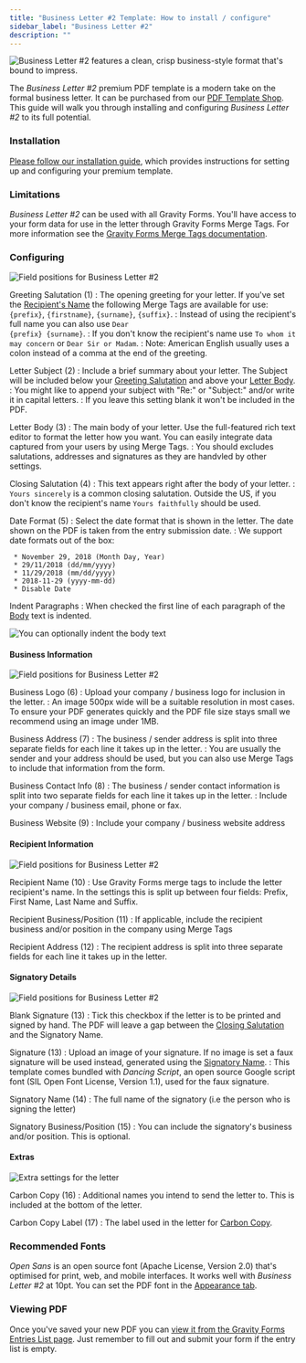```yaml
---
title: "Business Letter #2 Template: How to install / configure"
sidebar_label: "Business Letter #2"
description: ""
---
```


![*Business Letter #2* features a clean, crisp business-style format that's bound to impress.](https://resources.gravitypdf.com/uploads/edd/2017/03/cover-image-8.png)

The *Business Letter #2* premium PDF template is a modern take on the formal business letter. It can be purchased from our [PDF Template Shop](https://gravitypdf.com/shop/business-letter-2/). This guide will walk you through installing and configuring *Business Letter #2* to its full potential.

### Installation

[Please follow our installation guide](shop-installing-upgrading-premium-templates.md), which provides instructions for setting up and configuring your premium template.

### Limitations

*Business Letter #2* can be used with all Gravity Forms. You'll have access to your form data for use in the letter through Gravity Forms Merge Tags. For more information see the [Gravity Forms Merge Tags documentation](https://www.gravityhelp.com/documentation/article/merge-tags/).

### Configuring

![Field positions for Business Letter #2](https://resources.gravitypdf.com/uploads/2017/04/field-position-1.png)

Greeting Salutation (1)
:    The opening greeting for your letter. If you've set the [Recipient's Name](#recipient-name) the following Merge Tags are available for use: <code>{prefix}</code>, <code>{firstname}</code>, <code>{surname}</code>, <code>{suffix}</code>.
:    Instead of using the recipient's full name you can also use <code>Dear {prefix} {surname}</code>.
:    If you don't know the recipient's name use <code>To whom it may concern</code> or <code>Dear Sir or Madam</code>.
:    Note: American English usually uses a colon instead of a comma at the end of the greeting.

Letter Subject (2)
:    Include a brief summary about your letter. The Subject will be included below your [Greeting Salutation](#greeting-salutation) and above your [Letter Body](#letter-body).
:    You might like to append your subject with "Re:" or "Subject:" and/or write it in capital letters.
:    If you leave this setting blank it won't be included in the PDF.

Letter Body (3)
:    The main body of your letter. Use the full-featured rich text editor to format the letter how you want. You can easily integrate data captured from your users by using Merge Tags.
:    You should excludes salutations, addresses and signatures as they are handvled by other settings.

Closing Salutation (4)
:    This text appears right after the body of your letter.
:    <code>Yours sincerely</code> is a common closing salutation. Outside the US, if you don't know the recipient's name <code>Yours faithfully</code> should be used.

Date Format (5)
:    Select the date format that is shown in the letter. The date shown on the PDF is taken from the entry submission date.
:    We support date formats out of the box:
    
     * November 29, 2018 (Month Day, Year)
     * 29/11/2018 (dd/mm/yyyy)
     * 11/29/2018 (mm/dd/yyyy)
     * 2018-11-29 (yyyy-mm-dd)    
     * Disable Date   

Indent Paragraphs
:    When checked the first line of each paragraph of the [Body](#letter-body) text is indented.

![You can optionally indent the body text](https://resources.gravitypdf.com/uploads/2017/04/indent-and-signature-2.png)

#### Business Information

![Field positions for Business Letter #2](https://resources.gravitypdf.com/uploads/2017/04/field-position-2.png)

Business Logo (6)
:    Upload your company / business logo for inclusion in the letter.
:    An image 500px wide will be a suitable resolution in most cases. To ensure your PDF generates quickly and the PDF file size stays small we recommend using an image under 1MB.

Business Address (7)
:    The business / sender address is split into three separate fields for each line it takes up in the letter.
:    You are usually the sender and your address should be used, but you can also use Merge Tags to include that information from the form.

Business Contact Info (8)
:    The business / sender contact information is split into two separate fields for each line it takes up in the letter.
:    Include your company / business email, phone or fax.

Business Website (9)
:    Include your company / business website address

#### Recipient Information

![Field positions for Business Letter #2](https://resources.gravitypdf.com/uploads/2017/04/field-position-3.png)

Recipient Name (10)
:    Use Gravity Forms merge tags to include the letter recipient's name. In the settings this is split up between four fields: Prefix, First Name, Last Name and Suffix.

Recipient Business/Position (11)
:    If applicable, include the recipient business and/or position in the company using Merge Tags

Recipient Address (12)
:    The recipient address is split into three separate fields for each line it takes up in the letter.

#### Signatory Details

![Field positions for Business Letter #2](https://resources.gravitypdf.com/uploads/2017/04/field-position-4.png)

Blank Signature (13)
:   Tick this checkbox if the letter is to be printed and signed by hand. The PDF will leave a gap between the [Closing Salutation](#closing-salutation) and the Signatory Name.

Signature (13)
:    Upload an image of your signature. If no image is set a faux signature will be used instead, generated using the [Signatory Name](#signature-name). 
:    This template comes bundled with *Dancing Script*, an open source Google script font (SIL Open Font License, Version 1.1), used for the faux signature.

Signatory Name (14)
:    The full name of the signatory (i.e the person who is signing the letter)

Signatory Business/Position (15)
:    You can include the signatory's business and/or position. This is optional.

#### Extras

![Extra settings for the letter](https://resources.gravitypdf.com/uploads/2017/04/carbon-copy-1.png)

Carbon Copy (16)
:    Additional names you intend to send the letter to. This is included at the bottom of the letter.

Carbon Copy Label (17)
:    The label used in the letter for [Carbon Copy](#carbon-copy).

### Recommended Fonts

*Open Sans* is an open source font (Apache License, Version 2.0) that's optimised for print, web, and mobile interfaces. It works well with *Business Letter #2* at 10pt. You can set the PDF font in the [Appearance tab](user-setup-pdf.md#appearance-tab).

### Viewing PDF

Once you've saved your new PDF you can [view it from the Gravity Forms Entries List page](user-viewing-pdfs.md). Just remember to fill out and submit your form if the entry list is empty.